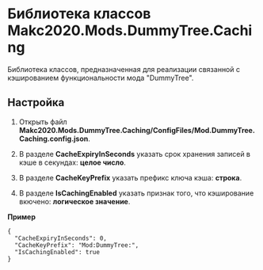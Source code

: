 # Библиотека классов Makc2020.Mods.DummyTree.Caching

Библиотека классов, предназначенная для реализации связанной с кэшированием
функциональности мода "DummyTree".

## Настройка

1. Открыть файл **Makc2020.Mods.DummyTree.Caching/ConfigFiles/Mod.DummyTree.Caching.config.json**.

2. В разделе **CacheExpiryInSeconds** указать срок хранения записей в кэше в секундах:
**целое число**.

3. В разделе **CacheKeyPrefix** указать префикс ключа кэша:
**строка**.

4. В разделе **IsCachingEnabled** указать признак того, что кэширование вкючено:
**логическое значение**.

**Пример**

    {
      "CacheExpiryInSeconds": 0,
      "CacheKeyPrefix": "Mod:DummyTree:",
      "IsCachingEnabled": true
    }
